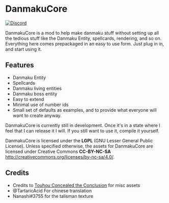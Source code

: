 # DanmakuCore
[![Discord](https://discordapp.com/api/guilds/310865601566343170/widget.png)](https://discord.gg/tahK54V)

DanmakuCore is a mod to help make danmaku stuff without setting up all the tedious stuff like the Danmaku Entity, spellcards, rendering, and so on. Everything here comes prepackaged in an easy to use form. Just plug in in, and start using it.

## Features
* Danmaku Entity
* Spellcards
* Danmaku living entities
* Danmaku boss entity
* Easy to extend
* Minimal use of number ids
* Small set of defaults as examples, and to provide what everyone will want to create anyway.

DanmakuCore is currently still in development. Once it's in a state where I feel that I can release it I will. If you still want to use it, compile it yourself.

DanmakuCore is licensed under the **LGPL** (GNU Lesser General Public License). 
Unless specified otherwise, the assets for DanmakuCore are licensed under Creative Commons **CC-BY-NC-SA** http://creativecommons.org/licenses/by-nc-sa/4.0/.

## Credits
* Credits to [Touhou Concealed the Conclusion](https://github.com/danmaq/touhou-ctc-danmakufu) for misc assets
* @TartaricAcid For chinese translation
* Nanashi#3755 for the talisman texture